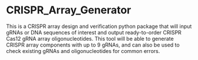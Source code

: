# CRISPR_Array_Generator
This is a CRISPR array design and verification python package that will input gRNAs or DNA sequences of interest and output ready-to-order CRISPR Cas12 gRNA array oligonucleotides. This tool will be able to generate CRISPR array components with up to 9 gRNAs, and can also be used to check existing gRNAs and oligonucleotides for common errors.
